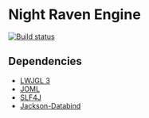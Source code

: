 # Night Raven Engine

[![Build status](https://ci.appveyor.com/api/projects/status/e823hpli1yiiwru7?svg=true)](https://ci.appveyor.com/project/ShadowLordAlpha/night-raven-engine)

## Dependencies

* [LWJGL 3]()
* [JOML]()
* [SLF4J]()
* [Jackson-Databind]()
